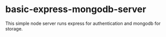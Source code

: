 # basic-express-mongodb-server
This simple node server runs express for authentication and mongodb for storage.
